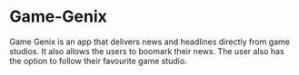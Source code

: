 # Game-Genix
Game Genix is an app that delivers news and headlines directly from game studios. It also allows the users to boomark their news. 
The user also has the option to follow their favourite game studio.
